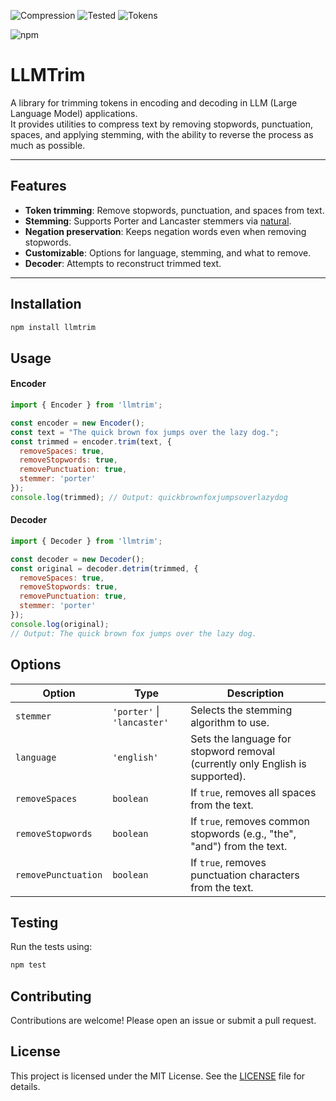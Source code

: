 ![Compression](https://img.shields.io/badge/Max_Compression_Achieved-−62%25-brightgreen)
 ![Tested](https://img.shields.io/badge/Tests_Passed-100%25-brightgreen)
 ![Tokens](https://img.shields.io/badge/Max_Tokens_Reduced-−50%25-brightgreen)
   






![npm](https://img.shields.io/npm/v/llmtrim)

# LLMTrim 

A library for trimming tokens in encoding and decoding in LLM (Large Language Model) applications.  
It provides utilities to compress text by removing stopwords, punctuation, spaces, and applying stemming, with the ability to reverse the process as much as possible.

---

## Features

- **Token trimming**: Remove stopwords, punctuation, and spaces from text.
- **Stemming**: Supports Porter and Lancaster stemmers via [natural](https://www.npmjs.com/package/natural).
- **Negation preservation**: Keeps negation words even when removing stopwords.
- **Customizable**: Options for language, stemming, and what to remove.
- **Decoder**: Attempts to reconstruct trimmed text.

---

## Installation

```sh
npm install llmtrim
```

## Usage
#### Encoder

```javascript
import { Encoder } from 'llmtrim';

const encoder = new Encoder();
const text = "The quick brown fox jumps over the lazy dog.";
const trimmed = encoder.trim(text, {
  removeSpaces: true,
  removeStopwords: true,
  removePunctuation: true,
  stemmer: 'porter'
});
console.log(trimmed); // Output: quickbrownfoxjumpsoverlazydog
```

#### Decoder

```javascript
import { Decoder } from 'llmtrim';

const decoder = new Decoder();
const original = decoder.detrim(trimmed, {
  removeSpaces: true,
  removeStopwords: true,
  removePunctuation: true,
  stemmer: 'porter'
});
console.log(original);
// Output: The quick brown fox jumps over the lazy dog.
``` 

## Options
| Option              | Type                                 | Description                                                                                 |
|---------------------|--------------------------------------|---------------------------------------------------------------------------------------------|
| `stemmer`           | `'porter'` \| `'lancaster'`          | Selects the stemming algorithm to use.                                                      |
| `language`          | `'english'`                          | Sets the language for stopword removal (currently only English is supported).               |
| `removeSpaces`      | `boolean`                            | If `true`, removes all spaces from the text.                                                |
| `removeStopwords`   | `boolean`                            | If `true`, removes common stopwords (e.g., "the", "and") from the text.                     |
| `removePunctuation` | `boolean`                            | If `true`, removes punctuation characters from the text.                                    |

## Testing

Run the tests using:

```sh
npm test
```
## Contributing
Contributions are welcome! Please open an issue or submit a pull request.

## License
This project is licensed under the MIT License. See the [LICENSE](LICENSE) file for details.
